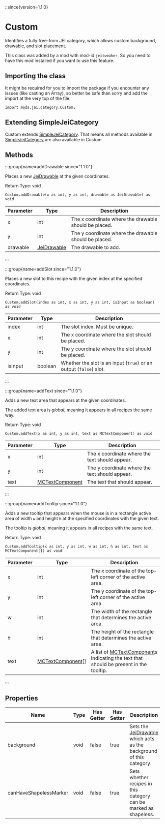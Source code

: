 ::since{version=1.1.0}
# Custom

Identifies a fully free-form JEI category, which allows custom background, drawable, and slot placement.

This class was added by a mod with mod-id `jeitweaker`. So you need to have this mod installed if you want to use this feature.

## Importing the class

It might be required for you to import the package if you encounter any issues (like casting an Array), so better be safe than sorry and add the import at the very top of the file.
```zenscript
import mods.jei.category.Custom;
```


## Extending SimpleJeiCategory

Custom extends [SimpleJeiCategory](/mods/JEI/API/Category/SimpleJeiCategory). That means all methods available in [SimpleJeiCategory](/mods/JEI/API/Category/SimpleJeiCategory) are also available in Custom

## Methods

:::group{name=addDrawable since="1.1.0"}

Places a new [JeiDrawable](/mods/JEI/API/Component/JeiDrawable) at the given coordinates.

Return Type: void

```zenscript
Custom.addDrawable(x as int, y as int, drawable as JeiDrawable) as void
```

| Parameter | Type | Description |
|-----------|------|-------------|
| x | int | The x coordinate where the drawable should be placed. |
| y | int | The y coordinate where the drawable should be placed. |
| drawable | [JeiDrawable](/mods/JEI/API/Component/JeiDrawable) | The drawable to add. |


:::

:::group{name=addSlot since="1.1.0"}

Places a new slot to this recipe with the given index at the specified coordinates.

Return Type: void

```zenscript
Custom.addSlot(index as int, x as int, y as int, isInput as boolean) as void
```

| Parameter | Type | Description |
|-----------|------|-------------|
| index | int | The slot index. Must be unique. |
| x | int | The x coordinate where the slot should be placed. |
| y | int | The y coordinate where the slot should be placed. |
| isInput | boolean | Whether the slot is an input (`true`) or an output (`false`) slot. |


:::

:::group{name=addText since="1.1.0"}

Adds a new text area that appears at the given coordinates.

 The added text area is <em>global</em>, meaning it appears in all recipes the same way.

Return Type: void

```zenscript
Custom.addText(x as int, y as int, text as MCTextComponent) as void
```

| Parameter | Type | Description |
|-----------|------|-------------|
| x | int | The x coordinate where the text should appear. |
| y | int | The y coordinate where the text should appear. |
| text | [MCTextComponent](/vanilla/api/util/text/MCTextComponent) | The text that should appear. |


:::

:::group{name=addTooltip since="1.1.0"}

Adds a new tooltip that appears when the mouse is in a rectangle active area of width `w` and height
 `h` at the specified coordinates with the given text.

 The tooltip is <em>global</em>, meaning it appears in all recipes with the same text.

Return Type: void

```zenscript
Custom.addTooltip(x as int, y as int, w as int, h as int, text as MCTextComponent[]) as void
```

| Parameter | Type | Description |
|-----------|------|-------------|
| x | int | The x coordinate of the top-left corner of the active area. |
| y | int | The y coordinate of the top-left corner of the active area. |
| w | int | The width of the rectangle that determines the active area. |
| h | int | The height of the rectangle that determines the active area. |
| text | [MCTextComponent](/vanilla/api/util/text/MCTextComponent)[] | A list of [MCTextComponent](/vanilla/api/util/text/MCTextComponent)s indicating the text that should be present in the tooltip. |


:::


## Properties

| Name | Type | Has Getter | Has Setter | Description |
|------|------|------------|------------|-------------|
| background | void | false | true | Sets the [JeiDrawable](/mods/JEI/API/Component/JeiDrawable) which acts as the background of this category. |
| canHaveShapelessMarker | void | false | true | Sets whether recipes in this category can be marked as shapeless. |

